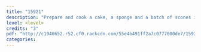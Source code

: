 ```yaml
---
title: "15921"
description: "Prepare and cook a cake, a sponge and a batch of scones in the hospitality industry"
level: <level>
credits: "3"
pdf: "http://c1940652.r52.cf0.rackcdn.com/55e4b491ff2a7c0777000de7/15921.pdf"
categories:
---
```

